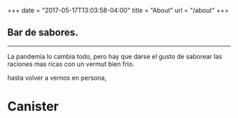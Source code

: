+++
date = "2017-05-17T13:03:58-04:00"
title = "About"
url = "/about"
+++

## Bar de sabores.

---

La pandemia lo cambia todo, pero hay que darse el gusto de saborear las raciones mas ricas con un vermut bien frio.

hasta volver a vernos en persona,
# Canister
